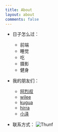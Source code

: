 ```yaml
---
title: About
layout: about
comments: false
---
```



- 日子怎么过：
    - 前端
    - 睡觉
    - 吃
    - 摄影
    - 健身


- 我的朋友们：
    - [阿烈叔](https://www.baidufe.com/)
    - [wilee](http://wilee.me/)
    - [kugua](http://blog.fexnotes.com/)
    - [hirra](https://www.hirra.cn/)
    - [小泽](https://nodefe.com/)


- 联系方式：
![Thunf](http://7xrhcw.com1.z0.glb.clouddn.com/wx%202.jpg)